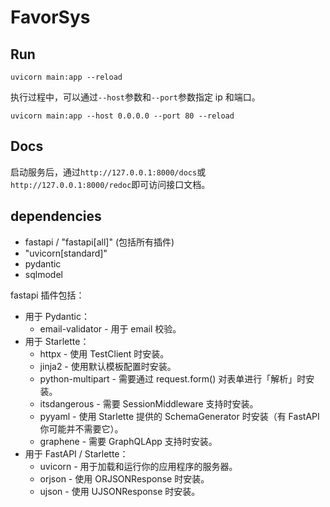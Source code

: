 <!--
 * @Author: hushuhan 873933169@qq.com
 * @Date: 2024-12-10 23:06:25
 * @LastEditors: hushuhan 873933169@qq.com
 * @LastEditTime: 2024-12-16 23:47:26
 * @FilePath: \FavorSystem\README.md
 * @Description: 这是默认设置,请设置`customMade`, 打开koroFileHeader查看配置 进行设置: https://github.com/OBKoro1/koro1FileHeader/wiki/%E9%85%8D%E7%BD%AE
-->

# FavorSys

## Run

```shell
uvicorn main:app --reload
```

执行过程中，可以通过`--host`参数和`--port`参数指定 ip 和端口。

```shell
uvicorn main:app --host 0.0.0.0 --port 80 --reload
```

## Docs

启动服务后，通过`http://127.0.0.1:8000/docs`或`http://127.0.0.1:8000/redoc`即可访问接口文档。

## dependencies

- fastapi / "fastapi[all]" (包括所有插件)
- "uvicorn[standard]"
- pydantic
- sqlmodel

fastapi 插件包括：

- 用于 Pydantic：
  - email-validator - 用于 email 校验。
- 用于 Starlette：
  - httpx - 使用 TestClient 时安装。
  - jinja2 - 使用默认模板配置时安装。
  - python-multipart - 需要通过 request.form() 对表单进行「解析」时安装。
  - itsdangerous - 需要 SessionMiddleware 支持时安装。
  - pyyaml - 使用 Starlette 提供的 SchemaGenerator 时安装（有 FastAPI 你可能并不需要它）。
  - graphene - 需要 GraphQLApp 支持时安装。
- 用于 FastAPI / Starlette：
  - uvicorn - 用于加载和运行你的应用程序的服务器。
  - orjson - 使用 ORJSONResponse 时安装。
  - ujson - 使用 UJSONResponse 时安装。
